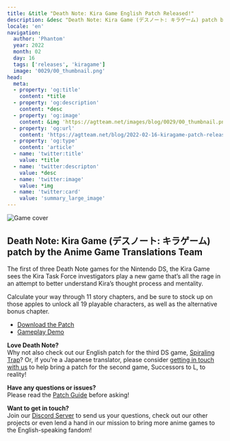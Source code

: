 ```yaml
---
title: &title "Death Note: Kira Game English Patch Released!"
description: &desc "Death Note: Kira Game (デスノート: キラゲーム) patch by the Anime Game Translations Team"
locale: 'en'
navigation:
  author: 'Phantom'
  year: 2022
  month: 02
  day: 16
  tags: ['releases', 'kiragame']
  image: '0029/00_thumbnail.png'
head:
  meta:
  - property: 'og:title'
    content: *title
  - property: 'og:description'
    content: *desc
  - property: 'og:image'
    content: &img 'https://agtteam.net/images/blog/0029/00_thumbnail.png'
  - property: 'og:url'
    content: 'https://agtteam.net/blog/2022-02-16-kiragame-patch-release'
  - property: 'og:type'
    content: 'article'
  - name: 'twitter:title'
    value: *title
  - name: 'twitter:descripton'
    value: *desc
  - name: 'twitter:image'
    value: *img
  - name: 'twitter:card'
    value: 'summary_large_image'
---
```


![Game cover](/images/blog/0029/676282663687028736_0.png)

## Death Note: Kira Game (デスノート: キラゲーム) patch by the Anime Game Translations Team

The first of three Death Note games for the Nintendo DS, the Kira Game sees the Kira Task Force investigators play a new game that’s all the rage in an attempt to better understand Kira’s thought process and mentality.

Calculate your way through 11 story chapters, and be sure to stock up on those apples to unlock all 19 playable characters, as well as the alternative bonus chapter.

*   [Download the Patch](/kiragame)
*   [Gameplay Demo](https://youtu.be/7sQBvrVN7Pk)

**Love Death Note?**  
Why not also check out our English patch for the third DS game, [Spiraling Trap](/prologue)? Or, if you’re a Japanese translator, please consider [getting in touch with us](https://discord.gg/UUF7Zbm) to help bring a patch for the second game, Successors to L, to reality!

**Have any questions or issues?**  
Please read the [Patch Guide](/kiragame/guide/nds) before asking!

**Want to get in touch?**  
Join our [Discord Server](https://discord.gg/UUF7Zbm) to send us your questions, check out our other projects or even lend a hand in our mission to bring more anime games to the English-speaking fandom!
